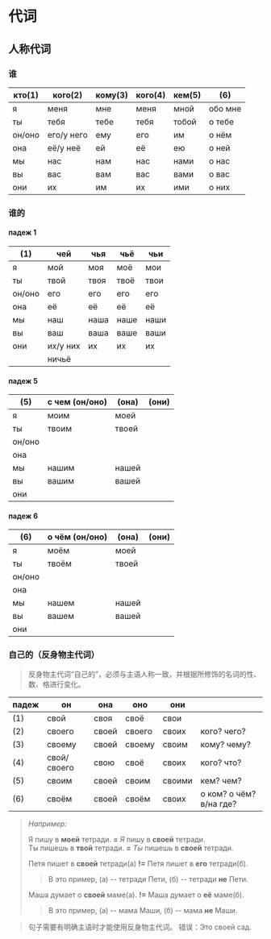# 代词

## 人称代词

### 谁

| кто(1) | кого(2) | кому(3) | кого(4) | кем(5) | (6) |
|---|---|---|---|---|---|
| я | меня | мне | меня | мной | обо мне |
| ты | тебя | тебе | тебя | тобой | о тебе |
| он/оно | его/у него | ему | его | им | о нём |
| она | её/у неё | ей | её | ею | о ней |
| мы | нас | нам | нас | нами | о нас |
| вы | вас | вам | вас | вами | о вас |
| они | их | им | их | ими | о них |

### 谁的

#### падеж 1

| (1) | чей | чья | чьё | чьи |
|---|---|---|---|---|
| я | мой | моя | моё | мои |
| ты | твой | твоя | твоё | твои |
| он/оно | его | его | его | его |
| она | её | её | её | её |
| мы | наш | наша | наше | наши |
| вы | ваш | ваша | ваше | ваши |
| они | их/у них | их | их | их |
|| ничьё||||

#### падеж 5

| (5) | с чем (он/оно) | (она) | (они) |
|---|---|---|---|
| я | моим | моей |  |
| ты | твоим | твоей |  |
| он/оно |  |  |  |
| она |  |  |  |
| мы | нашим | нашей |  |
| вы | вашим | вашей |  |
| они |  |  |  |

#### падеж 6

| (6) | о чём (он/оно) | (она) | (они) |
|---|---|---|---|
| я | моём | моей |  |
| ты | твоём | твоей |  |
| он/оно |  |  |  |
| она |  |  |  |
| мы | нашем | нашей |  |
| вы | вашем | вашей |  |
| они |  |  |  |

### 自己的（反身物主代词）

> 反身物主代词“自己的”，必须与主语人称一致，并根据所修饰的名词的性、数、格进行变化。

| падеж | он | она | оно | они |  |
|---|---|---|---|---|---|
| (1) | свой | своя | своё | свои |  |
| (2) | своего | своей | своего | своих | кого? чего? |
| (3) | своему | своей | своему | своим | кому? чему? |
| (4) | свой/своего | свою | своё | своих | кого? что? |
| (5) | своим | своей | своим | своими | кем? чем? |
| (6) | своём | своей | своём | своих | о ком? о чём? в/на где? |

> *Например:* 
> 
> Я пишу в **моей** тетради. **=** *Я* пишу в **своей** тетради.  
> Ты пишешь в **твой** тетради. **=** *Ты* пишешь в **своей** тетради.
>   
> Петя пишет в **своей** тетради(а) **!=** Петя пишет в **его** тетради(б).
> > В это пример, (а) -- тетради Пети, (б) -- тетради **не** Пети.  
> 
> Маша думает о **своей** маме(а). **!=** Маша думает о **её** маме(б).
> > В это пример, (а) -- мама Маши, (б) -- мама **не** Маши.

> 句子需要有明确主语时才能使用反身物主代词。
> 错误：Это своей сад. 